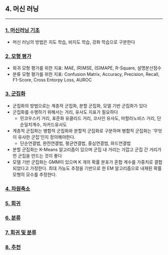## 4. 머신 러닝 
-----

### [1. 머신러닝 기초](./notes/머신러닝%20기초.md)
- 머신 러닝의 방법은 지도 학습, 비지도 학습, 강화 학습으로 구분한다

### [2. 모형 평가](./notes/모형%20평가.md)
- 회귀 모형 평가를 위한 지표: MAE, (R)MSE, (S)MAPE, R-Square, 설명분산점수
- 분류 모형 평가를 위한 지표: Confusion Matrix, Accuracy, Precision, Recall, F1-Score, Cross Entorpy Loss, AUROC

### [3. 군집화](./notes/군집화.md)
- 군집화의 방법으로는 계층적 군집화, 분할 군집화, 모델 기반 군집화가 있다
- 군집화를 수행하기 위해서는 거리, 유사도 지표가 필요하다
  - 민코우스키 거리, 표준화 유클리드 거리, 코사인 유사도, 마할라노비스 거리, 단순일치계수, 자카드유사도
- 계층적 군집화는 병합적 군집화와 분할적 군집화로 구분하며 병합적 군집화는 '무엇이 유사한 군집'인지 정의해야한다.
  - 단순연결법, 완전연결법, 평균연결법, 중심연결법, 와드연결법
- 분할 군집화는 K-Means 알고리즘이 있으며 군집 내 거리는 가깝고 군집 간 거리가 먼 군집을 만드는 것이 좋다
- 모델 기반 군집화는 GMM이 있으며 K 개의 확률 분포가 혼합 계수를 가중치로 결합되었다고 가정한다. 최대 가능도 추정을 기반으로 한 EM 알고리즘으로 내재된 확률 모형의 모수를 추정한다.

### [4. 차원축소](./notes/차원축소.md)
### [5. 회귀](./notes/회귀.md)
### [6. 분류](./notes/분류.md)
### [7. 회귀 및 분류](./notes/회귀%20및%20분류.md)
### [8. 추천](./notes/추천.md)
